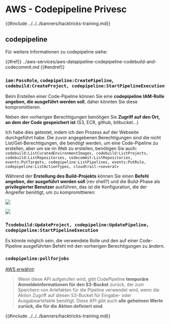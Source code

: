 # AWS - Codepipeline Privesc

{{#include ../../../banners/hacktricks-training.md}}

## codepipeline

Für weitere Informationen zu codepipeline siehe:

{{#ref}}
../aws-services/aws-datapipeline-codepipeline-codebuild-and-codecommit.md
{{#endref}}

### `iam:PassRole`, `codepipeline:CreatePipeline`, `codebuild:CreateProject, codepipeline:StartPipelineExecution`

Beim Erstellen einer Code-Pipeline können Sie eine **codepipeline IAM-Rolle angeben, die ausgeführt werden soll**, daher könnten Sie diese kompromittieren.

Neben den vorherigen Berechtigungen benötigen Sie **Zugriff auf den Ort, an dem der Code gespeichert ist** (S3, ECR, github, bitbucket...)

Ich habe dies getestet, indem ich den Prozess auf der Webseite durchgeführt habe. Die zuvor angegebenen Berechtigungen sind die nicht List/Get-Berechtigungen, die benötigt werden, um eine Code-Pipeline zu erstellen, aber um sie im Web zu erstellen, benötigen Sie auch: `codebuild:ListCuratedEnvironmentImages, codebuild:ListProjects, codebuild:ListRepositories, codecommit:ListRepositories, events:PutTargets, codepipeline:ListPipelines, events:PutRule, codepipeline:ListActionTypes, cloudtrail:<several>`

Während der **Erstellung des Build-Projekts** können Sie einen **Befehl angeben, der ausgeführt werden soll** (rev shell?) und die Build-Phase als **privilegierter Benutzer** ausführen, das ist die Konfiguration, die der Angreifer benötigt, um zu kompromittieren:

![](<../../../images/image (276).png>)

![](<../../../images/image (181).png>)

### ?`codebuild:UpdateProject, codepipeline:UpdatePipeline, codepipeline:StartPipelineExecution`

Es könnte möglich sein, die verwendete Rolle und den auf einer Code-Pipeline ausgeführten Befehl mit den vorherigen Berechtigungen zu ändern.

### `codepipeline:pollforjobs`

[AWS erwähnt](https://docs.aws.amazon.com/codepipeline/latest/APIReference/API_PollForJobs.html):

> Wenn diese API aufgerufen wird, gibt CodePipeline **temporäre Anmeldeinformationen für den S3-Bucket** zurück, der zum Speichern von Artefakten für die Pipeline verwendet wird, wenn die Aktion Zugriff auf diesen S3-Bucket für Eingabe- oder Ausgabeartefakte benötigt. Diese API gibt auch **alle geheimen Werte zurück, die für die Aktion definiert sind**.

{{#include ../../../banners/hacktricks-training.md}}
